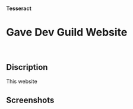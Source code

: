 #### Tesseract 
# Gave Dev Guild Website 

<br />

## Discription 
<p> This website  </p>

## Screenshots
